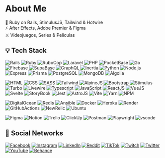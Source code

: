 # About Me
📌 Ruby on Rails, StimulusJS, Tailwind & Hotwire<br>⚡ After Effects, Adobe Premier & Figma<br>⚔️ Videojuegos, Series & Peliculas

## 💡 Tech Stack

![Rails](https://img.shields.io/badge/-Ruby_On_Rails-333333?style=flat&logo=rubygems)
![Ruby](https://img.shields.io/badge/-Ruby-333333?style=flat&logo=ruby&logoColor=d3533e)
![RuboCop](https://img.shields.io/badge/-RuboCop-333333?style=flat&logo=rubocop)
![Laravel](https://img.shields.io/badge/-Laravel-333333?style=flat&logo=laravel&logoColor=ff5d01)
![PHP](https://img.shields.io/badge/-PHP-333333?style=flat&logo=gradle&logoColor=239ae2)
![PocketBase](https://img.shields.io/badge/-Pocket_Base-333333?style=flat&logo=pocketbase)
![Go](https://img.shields.io/badge/-Golang-333333?style=flat&logo=go)
![Firebase](https://img.shields.io/badge/-Firebase-333333?style=flat&logo=firebase)
![SupaBase](https://img.shields.io/badge/-SupaBase-333333?style=flat&logo=supabase)
![GraphQL](https://img.shields.io/badge/-GraphQL-333333?style=flat&logo=graphql&logoColor=da4662)
![Inertia](https://img.shields.io/badge/-Inertia_JS-333333?style=flat&logo=inertia&logoColor=8a67ec)
![Python](https://img.shields.io/badge/-Python-333333?style=flat&logo=python&logoColor=239ae2)
![Node.js](https://img.shields.io/badge/-Node.js-333333?style=flat&logo=node.js&logoColor=459546)
![Express](https://img.shields.io/badge/-Express-333333?style=flat&logo=express)
![Prisma](https://img.shields.io/badge/-Prisma-333333?style=flat&logo=prisma)
![PostgreSQL](https://img.shields.io/badge/-PostgreSQL-333333?style=flat&logo=postgresql&logoColor=0080ff)
![MongoDB](https://img.shields.io/badge/-MongoDB-333333?style=flat&logo=MongoDB)
![Algolia](https://img.shields.io/badge/-Algolia-333333?style=flat&logo=algolia)

![HTML](https://img.shields.io/badge/-HTML-333333?style=flat&logo=html5)
![CSS](https://img.shields.io/badge/-CSS-333333?style=flat&logo=CSS3&logoColor=1572B6)
![SASS](https://img.shields.io/badge/-SASS-333333?style=flat&logo=sass)
![Tailwind](https://img.shields.io/badge/-TailwindCSS-333333?style=flat&logo=tailwindcss)
![AlpineJS](https://img.shields.io/badge/-Alpine_JS-333333?style=flat&logo=alpine.js)
![Bootstrap](https://img.shields.io/badge/-Bootstrap-333333?style=flat&logo=bootstrap)
![Stimulus](https://img.shields.io/badge/-Stimulus-333333?style=flat&logo=stimulus)
![Turbo](https://img.shields.io/badge/-Turbo-333333?style=flat&logo=turbo)
![Livewire](https://img.shields.io/badge/-Livewire-333333?style=flat&logo=livewire&logoColor=cc6699)
![Typescript](https://img.shields.io/badge/-TypeScript-333333?style=flat&logo=typescript)
![JavaScript](https://img.shields.io/badge/-JavaScript-333333?style=flat&logo=javascript)
![ReactJS](https://img.shields.io/badge/-React_JS-333333?style=flat&logo=react)
![VueJS](https://img.shields.io/badge/-Vue_JS-333333?style=flat&logo=vue.js)
![Svelte](https://img.shields.io/badge/-Svelte-333333?style=flat&logo=svelte)
![StoryBook](https://img.shields.io/badge/-Story_Book-333333?style=flat&logo=storybook)
![Jest](https://img.shields.io/badge/-Jest-333333?style=flat&logo=Jest&logoColor=944058)
![AstroJS](https://img.shields.io/badge/-Astro_JS-333333?style=flat&logo=astro)
![Vite](https://img.shields.io/badge/-Vite_JS-333333?style=flat&logo=vite&logoColor=ffca28)
![Yarn](https://img.shields.io/badge/-Yarn-333333?style=flat&logo=yarn)
![NPM](https://img.shields.io/badge/-NPM-333333?style=flat&logo=npm)

![DigitalOcean](https://img.shields.io/badge/-DigitalOcean-333333?style=flat&logo=digitalocean)
![Redis](https://img.shields.io/badge/-Redis-333333?style=flat&logo=redis)
![Ansible](https://img.shields.io/badge/-Ansible-333333?style=flat&logo=ansible)
![Docker](https://img.shields.io/badge/-Docker-333333?style=flat&logo=docker)
![Heroku](https://img.shields.io/badge/-Heroku-333333?style=flat&logo=heroku&logoColor=8e4bf1)
![Render](https://img.shields.io/badge/-Render-333333?style=flat&logo=render)
![GitHubActions](https://img.shields.io/badge/-GitHub_Actions-333333?style=flat&logo=github)
![NewRelic](https://img.shields.io/badge/-New_Relic-333333?style=flat&logo=newrelic)
![Ubuntu](https://img.shields.io/badge/-Ubuntu-333333?style=flat&logo=ubuntu)

![Figma](https://img.shields.io/badge/-Figma-333333?style=flat&logo=figma)
![Notion](https://img.shields.io/badge/-Notion-333333?style=flat&logo=notion)
![Trello](https://img.shields.io/badge/-Trello-333333?style=flat&logo=trello&logoColor=2479e7)
![ClickUp](https://img.shields.io/badge/-ClickUp-333333?style=flat&logo=clickup)
![Postman](https://img.shields.io/badge/-Postman-333333?style=flat&logo=postman)
![Playwright](https://img.shields.io/badge/-Playwright-333333?style=flat&logo=playwright)
![vscode](https://img.shields.io/badge/-vscode-333333?style=flat&logo=visualstudio&logoColor=0080ff)


## 💬 Social Networks
[![Facebook](https://img.shields.io/badge/Facebook-%231877F2.svg?logo=Facebook&logoColor=white)](https://facebook.com/yonhaime)
[![Instagram](https://img.shields.io/badge/Instagram-%23E4405F.svg?logo=Instagram&logoColor=white)](https://instagram.com/yonhaime)
[![LinkedIn](https://img.shields.io/badge/LinkedIn-%230077B5.svg?logo=linkedin&logoColor=white)](https://linkedin.com/in/yonhaime)
[![Reddit](https://img.shields.io/badge/Reddit-%23FF4500.svg?logo=Reddit&logoColor=white)](https://reddit.com/user/yonhaime)
[![TikTok](https://img.shields.io/badge/TikTok-%23000000.svg?logo=TikTok&logoColor=white)](https://tiktok.com/@yonhaime)
[![Twitch](https://img.shields.io/badge/Twitch-%239146FF.svg?logo=Twitch&logoColor=white)](https://twitch.tv/yonhaime)
[![Twitter](https://img.shields.io/badge/Twitter-%231DA1F2.svg?logo=Twitter&logoColor=white)](https://twitter.com/yonhaime)
[![YouTube](https://img.shields.io/badge/YouTube-%23FF0000.svg?logo=YouTube&logoColor=white)](https://youtube.com/@yonhaime)
[![Behance](https://img.shields.io/badge/Behance-1769ff?logo=behance&logoColor=white)](https://behance.net/yonhaime)
